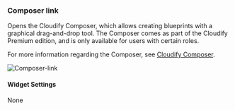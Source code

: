 ### Composer link
Opens the Cloudify Composer, which allows creating blueprints with a graphical drag-and-drop tool. The Composer comes as part of the Cloudify Premium edition, and is only available for users with certain roles. 

For more information regarding the Composer, see [Cloudify Composer](https://docs.cloudify.co/4.4.0/developer/composer/index.html).

![Composer-link](https://docs.cloudify.co/4.4.0/images/ui/widgets/composer-link.png)

#### Widget Settings
None